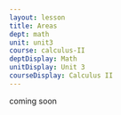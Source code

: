 ```yaml
---
layout: lesson
title: Areas
dept: math
unit: unit3
course: calculus-II
deptDisplay: Math
unitDisplay: Unit 3
courseDisplay: Calculus II
---
```


coming soon
